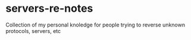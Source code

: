 # servers-re-notes
Collection of my personal knoledge for people trying to reverse unknown protocols, servers, etc
